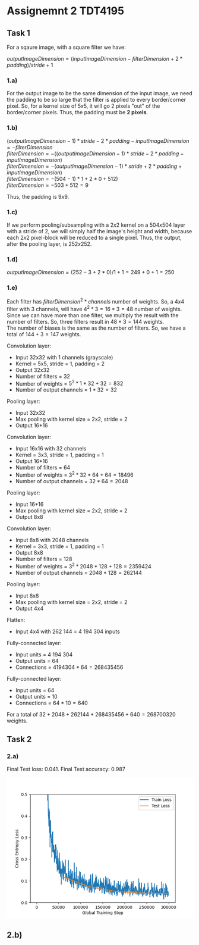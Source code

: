 # Assignemnt 2 TDT4195

## Task 1
For a sqaure image, with a square filter we have:

$outputImageDimension = (inputImageDimension - filterDimension + 2 * padding) / stride + 1$

### 1.a)
For the output image to be the same dimension of the input image, we need the padding to be so large that the filter is applied to every border/corner pixel. So, for a kernel size of $5x5$, it will go 2 pixels "out" of the border/corner pixels. Thus, the padding must be **2 pixels**.

### 1.b)

$(outputImageDimension - 1) * stride - 2 * padding - inputImageDimension = -filterDimension$  
$filterDimension = -((outputImageDimension - 1) * stride - 2 * padding - inputImageDimension)$  
$filterDimension = -(outputImageDimension - 1) * stride + 2 * padding + inputImageDimension)$  
$filterDimension = -(504 - 1) * 1 + 2 * 0 + 512)$  
$filterDimension = - 503 + 512 = 9$

Thus, the padding is $9x9$.

### 1.c)
If we perform pooling/subsampling with a $2x2$ kernel on a $504x504$ layer with a stride of 2, we will simply half the image's height and width, because each $2x2$ pixel-block will be reduced to a single pixel. Thus, the output, after the pooling layer, is $252x252$.

### 1.d)
$outputImageDimension = (252 - 3 + 2 * 0) / 1 + 1 = 249 + 0 + 1 = 250$

### 1.e)
Each filter has $filterDimension^2 * channels$ number of weights. So, a $4x4$ filter with 3 channels, will have $4^2 * 3 = 16 * 3 = 48$ number of weights. Since we can have more than one filter, we multiply the result with the number of filters. So, three filters result in $48*3=144$ weights.  
The number of biases is the same as the number of filters. So, we have a total of $144+3=147$ weights.

Convolution layer:
* Input 32x32 with 1 channels (grayscale)
* Kernel = 5x5, stride = 1, padding = 2
* Output 32x32
* Number of filters = 32
* Number of weights = $5^2*1*32+32=832$
* Number of output channels = $1*32=32$

Pooling layer:
* Input 32x32
* Max pooling with kernel size = 2x2, stride = 2
* Output 16*16

Convolution layer:
* Input 16x16 with 32 channels
* Kernel = 3x3, stride = 1, padding = 1
* Output 16*16
* Number of filters = 64
* Number of weights = $3^2*32*64 + 64=18 496$
* Number of output channels = $32*64=2048$

Pooling layer:
* Input 16*16
* Max pooling with kernel size = 2x2, stride = 2
* Output 8x8

Convolution layer:
* Input 8x8 with 2048 channels
* Kernel = 3x3, stride = 1, padding = 1
* Output 8x8
* Number of filters = 128
* Number of weights = $3^2*2048*128 + 128=2 359 424$
* Number of output channels = $2048*128=262 144$

Pooling layer:
* Input 8x8
* Max pooling with kernel size = 2x2, stride = 2
* Output 4x4

Flatten:
* Input 4x4 with 262 144 = 4 194 304 inputs

Fully-connected layer:
* Input units = 4 194 304
* Output units = 64
* Connections =  $4 194 304 * 64 = 268 435 456$

Fully-connected layer:
* Input units = 64
* Output units = 10
* Connections = $64 * 10 = 640$

For a total of $32 + 2048 + 262 144 + 268 435 456 + 640 = 268 700 320$ weights.

## Task 2

### 2.a)
Final Test loss: 0.041. Final Test accuracy: 0.987

<img src="image_processed/task2a_plot.png">

## 2.b)



